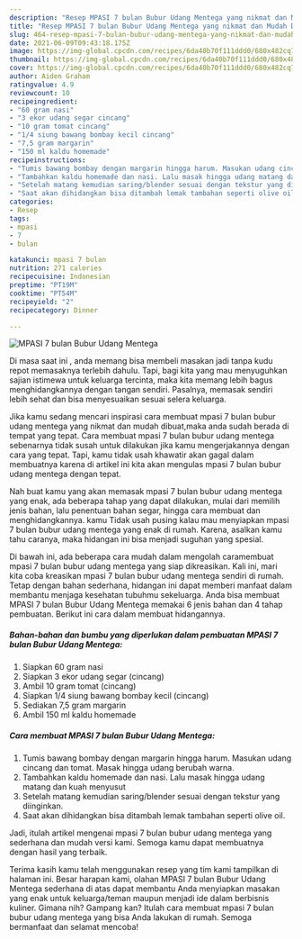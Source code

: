 ```yaml
---
description: "Resep MPASI 7 bulan Bubur Udang Mentega yang nikmat dan Mudah Dibuat"
title: "Resep MPASI 7 bulan Bubur Udang Mentega yang nikmat dan Mudah Dibuat"
slug: 464-resep-mpasi-7-bulan-bubur-udang-mentega-yang-nikmat-dan-mudah-dibuat
date: 2021-06-09T09:43:18.175Z
image: https://img-global.cpcdn.com/recipes/6da40b70f111ddd0/680x482cq70/mpasi-7-bulan-bubur-udang-mentega-foto-resep-utama.jpg
thumbnail: https://img-global.cpcdn.com/recipes/6da40b70f111ddd0/680x482cq70/mpasi-7-bulan-bubur-udang-mentega-foto-resep-utama.jpg
cover: https://img-global.cpcdn.com/recipes/6da40b70f111ddd0/680x482cq70/mpasi-7-bulan-bubur-udang-mentega-foto-resep-utama.jpg
author: Aiden Graham
ratingvalue: 4.9
reviewcount: 10
recipeingredient:
- "60 gram nasi"
- "3 ekor udang segar cincang"
- "10 gram tomat cincang"
- "1/4 siung bawang bombay kecil cincang"
- "7,5 gram margarin"
- "150 ml kaldu homemade"
recipeinstructions:
- "Tumis bawang bombay dengan margarin hingga harum. Masukan udang cincang dan tomat. Masak hingga udang berubah warna."
- "Tambahkan kaldu homemade dan nasi. Lalu masak hingga udang matang dan kuah menyusut"
- "Setelah matang kemudian saring/blender sesuai dengan tekstur yang diinginkan."
- "Saat akan dihidangkan bisa ditambah lemak tambahan seperti olive oil."
categories:
- Resep
tags:
- mpasi
- 7
- bulan

katakunci: mpasi 7 bulan 
nutrition: 271 calories
recipecuisine: Indonesian
preptime: "PT19M"
cooktime: "PT54M"
recipeyield: "2"
recipecategory: Dinner

---
```



![MPASI 7 bulan Bubur Udang Mentega](https://img-global.cpcdn.com/recipes/6da40b70f111ddd0/680x482cq70/mpasi-7-bulan-bubur-udang-mentega-foto-resep-utama.jpg)

Di masa  saat ini , anda memang bisa membeli masakan jadi tanpa kudu repot memasaknya terlebih dahulu. Tapi, bagi kita yang mau menyuguhkan sajian istimewa untuk keluarga tercinta, maka kita memang lebih bagus menghidangkannya dengan tangan sendiri. Pasalnya, memasak sendiri lebih sehat dan bisa menyesuaikan sesuai selera keluarga.

Jika kamu sedang mencari inspirasi cara membuat mpasi 7 bulan bubur udang mentega yang nikmat dan mudah dibuat,maka anda sudah berada di tempat yang tepat. Cara membuat mpasi 7 bulan bubur udang mentega  sebenarnya tidak susah untuk dilakukan jika kamu mengerjakannya dengan cara yang tepat. Tapi, kamu tidak usah khawatir akan gagal dalam membuatnya 
karena di artikel ini kita akan mengulas mpasi 7 bulan bubur udang mentega dengan tepat.  



Nah buat kamu yang akan memasak mpasi 7 bulan bubur udang mentega yang enak, ada beberapa tahap yang dapat dilakukan, mulai dari memilih jenis bahan, lalu penentuan bahan segar, hingga cara membuat dan menghidangkannya. kamu Tidak usah pusing kalau mau menyiapkan mpasi 7 bulan bubur udang mentega yang enak di rumah. Karena, asalkan kamu  tahu caranya, maka hidangan ini bisa menjadi suguhan yang spesial.

Di bawah ini, ada beberapa cara mudah dalam mengolah caramembuat mpasi 7 bulan bubur udang mentega yang siap dikreasikan. Kali ini, mari kita coba kreasikan mpasi 7 bulan bubur udang mentega sendiri di rumah. Tetap dengan bahan sederhana, hidangan ini dapat memberi manfaat dalam membantu menjaga kesehatan tubuhmu sekeluarga. Anda bisa membuat MPASI 7 bulan Bubur Udang Mentega memakai 6 jenis bahan dan 4 tahap pembuatan. Berikut ini cara dalam membuat hidangannya.

<!--inarticleads1-->

##### Bahan-bahan dan bumbu yang diperlukan dalam pembuatan MPASI 7 bulan Bubur Udang Mentega:

1. Siapkan 60 gram nasi
1. Siapkan 3 ekor udang segar (cincang)
1. Ambil 10 gram tomat (cincang)
1. Siapkan 1/4 siung bawang bombay kecil (cincang)
1. Sediakan 7,5 gram margarin
1. Ambil 150 ml kaldu homemade




<!--inarticleads2-->

##### Cara membuat MPASI 7 bulan Bubur Udang Mentega:

1. Tumis bawang bombay dengan margarin hingga harum. Masukan udang cincang dan tomat. Masak hingga udang berubah warna.
1. Tambahkan kaldu homemade dan nasi. Lalu masak hingga udang matang dan kuah menyusut
1. Setelah matang kemudian saring/blender sesuai dengan tekstur yang diinginkan.
1. Saat akan dihidangkan bisa ditambah lemak tambahan seperti olive oil.




Jadi, itulah artikel mengenai  mpasi 7 bulan bubur udang mentega  yang sederhana dan mudah versi kami. Semoga kamu dapat membuatnya dengan hasil yang terbaik. 

Terima kasih kamu telah menggunakan resep yang tim kami tampilkan di halaman ini. Besar harapan kami, olahan  MPASI 7 bulan Bubur Udang Mentega sederhana di atas dapat membantu Anda menyiapkan masakan yang enak untuk keluarga/teman maupun menjadi ide dalam berbisnis kuliner. Gimana nih? Gampang kan? Itulah cara membuat mpasi 7 bulan bubur udang mentega yang bisa Anda lakukan di rumah. Semoga bermanfaat dan selamat mencoba!

